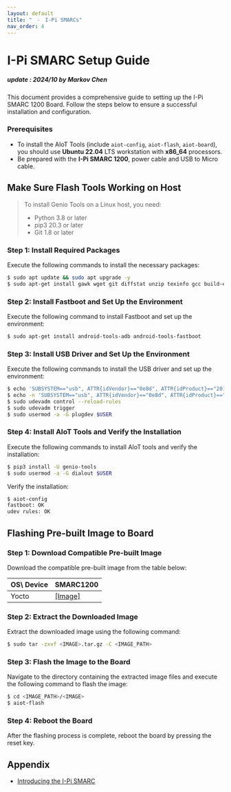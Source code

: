 ```yaml
---
layout: default
title: "　-　I-Pi SMARCs"
nav_order: 4
---
```


# I-Pi SMARC Setup Guide
##### update : 2024/10 by Markov Chen<br>

This document provides a comprehensive guide to setting up the I-Pi SMARC 1200 Board. Follow the steps below to ensure a successful installation and configuration.

### Prerequisites

* To install the AIoT Tools (include `aiot-config`, `aiot-flash`, `aiot-board`), you should use **Ubuntu 22.04** LTS workstation with **x86_64** processors.
* Be prepared with the **I-Pi SMARC 1200**, power cable and USB to Micro cable.


## Make Sure Flash Tools Working on Host

> To install Genio Tools on a Linux host, you need:
> * Python 3.8 or later
> * pip3 20.3 or later
> * Git 1.8 or later

### Step 1: Install Required Packages
Execute the following commands to install the necessary packages:

```bash
$ sudo apt update && sudo apt upgrade -y
$ sudo apt-get install gawk wget git diffstat unzip texinfo gcc build-essential chrpath socat cpio python3 python3-pip python3-pexpect xz-utils debianutils iputils-ping python3-git python3-jinja2 libegl1-mesa libsdl1.2-dev pylint xterm python3-subunit mesa-common-dev
```

### Step 2: Install Fastboot and Set Up the Environment
Execute the following command to install Fastboot and set up the environment:

```bash
$ sudo apt-get install android-tools-adb android-tools-fastboot
```

### Step 3: Install USB Driver and Set Up the Environment
Execute the following commands to install the USB driver and set up the environment:

```bash
$ echo 'SUBSYSTEM=="usb", ATTR{idVendor}=="0e8d", ATTR{idProduct}=="201c", MODE="0660", $ GROUP="plugdev"' | sudo tee -a /etc/udev/rules.d/96-rity.rules
$ echo -n 'SUBSYSTEM=="usb", ATTR{idVendor}=="0e8d", ATTR{idProduct}=="201c", MODE="0660", TAG+="uaccess" SUBSYSTEM=="usb", ATTR{idVendor}=="0e8d", ATTR{idProduct}=="0003", MODE="0660", TAG+="uaccess" SUBSYSTEM=="usb", ATTR{idVendor}=="0403", MODE="0660", TAG+="uaccess" SUBSYSTEM=="gpio", MODE="0660", TAG+="uaccess" ' | sudo tee /etc/udev/rules.d/72-aiot.rules
$ sudo udevadm control --reload-rules
$ sudo udevadm trigger
$ sudo usermod -a -G plugdev $USER
```

### Step 4: Install AIoT Tools and Verify the Installation
Execute the following commands to install AIoT tools and verify the installation:

```bash
$ pip3 install -U genio-tools
$ sudo usermod -a -G dialout $USER
```

Verify the installation:

```bash
$ aiot-config
fastboot: OK
udev rules: OK
```

## Flashing Pre-built Image to Board

### Step 1: Download Compatible Pre-built Image
Download the compatible pre-built image from the table below:

| OS\ Device    | SMARC1200 |
|---------------|-----------|
| Yocto         | [[Image]](https://itriaihub.blob.core.windows.net/prebuilt-images/Adlink-SMARC/lec-mtk-i1200-ufs_3v4_22_07_24.tar.gz) |

### Step 2: Extract the Downloaded Image
Extract the downloaded image using the following command:

```bash
$ sudo tar -zxvf <IMAGE>.tar.gz -C <IMAGE_PATH>
```

### Step 3: Flash the Image to the Board
Navigate to the directory containing the extracted image files and execute the following command to flash the image:

```bash
$ cd <IMAGE_PATH>/<IMAGE>
$ aiot-flash
```

### Step 4: Reboot the Board
After the flashing process is complete, reboot the board by pressing the reset key.

## Appendix

* [Introducing the I-Pi SMARC](https://www.ipi.wiki/pages/1200-docs?page=index.html)
